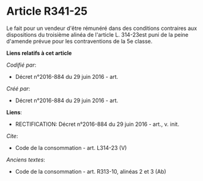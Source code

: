# Article R341-25

Le fait pour un vendeur d'être rémunéré dans des conditions contraires aux dispositions du troisième alinéa de l'article L.
314-23est puni de la peine d'amende prévue pour les contraventions de la 5e classe.

**Liens relatifs à cet article**

_Codifié par_:

  - Décret n°2016-884 du 29 juin 2016 - art.

_Créé par_:

  - Décret n°2016-884 du 29 juin 2016 - art.

**Liens**:

  - RECTIFICATION: Décret n°2016-884 du 29 juin 2016 - art., v. init.

_Cite_:

  - Code de la consommation - art. L314-23 (V)

_Anciens textes_:

  - Code de la consommation - art. R313-10, alinéas 2 et 3 (Ab)
